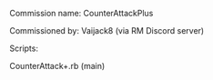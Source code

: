 Commission name: CounterAttackPlus

Commissioned by: Vaijack8 (via RM Discord server)

Scripts:

CounterAttack+.rb (main)

